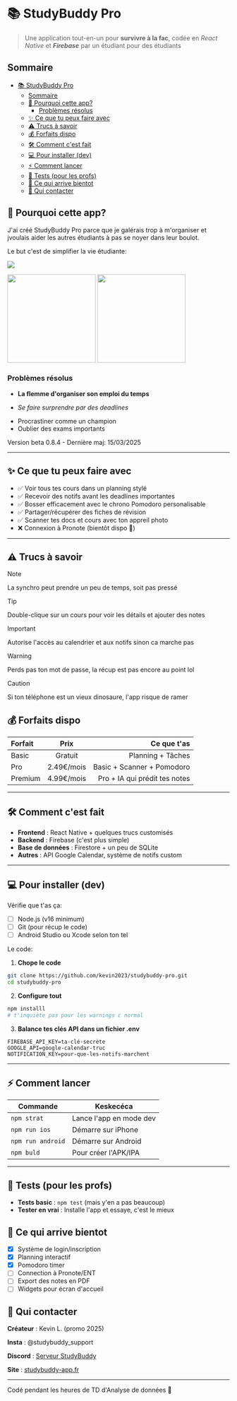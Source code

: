 # 📚 StudyBuddy Pro

> Une application tout-en-un pour **survivre à la fac**, codée en *React Native* et ***Firebase*** par un étudiant pour des étudiants

## Sommaire

- [📚 StudyBuddy Pro](#-studybuddy-pro)
  - [Sommaire](#sommaire)
  - [🌟 Pourquoi cette app?](#-pourquoi-cette-app)
    - [Problèmes résolus](#problèmes-résolus)
  - [✨ Ce que tu peux faire avec](#-ce-que-tu-peux-faire-avec)
  - [⚠️ Trucs à savoir](#️-trucs-à-savoir)
  - [💰 Forfaits dispo](#-forfaits-dispo)
  - [🛠️ Comment c'est fait](#️-comment-cest-fait)
  - [💻 Pour installer (dev)](#-pour-installer-dev)
  - [⚡ Comment lancer](#-comment-lancer)
  - [🧪 Tests (pour les profs)](#-tests-pour-les-profs)
  - [🔮 Ce qui arrive bientot](#-ce-qui-arrive-bientot)
  - [📱 Qui contacter](#-qui-contacter)

## 🌟 Pourquoi cette app?

J'ai créé StudyBuddy Pro parce que je galérais trop à m'organiser et jvoulais aider les autres étudiants à pas se noyer dans leur boulot.

Le but c'est de simplifier la vie étudiante: 

![](assets/img/logo-studibudy.png)

<div>
  <img src="assets/img/screen1.png" width=200px>
  <img src="assets/img/screen2.png" width=200px>
</div>

### Problèmes résolus

- **La flemme d'organiser son emploi du temps**
* *Se faire surprendre par des deadlines*
+ Procrastiner comme un champion
+ Oublier des exams importants

Version beta 0.8.4 - Dernière maj: 15/03/2025

---

## ✨ Ce que tu peux faire avec

- ✅ Voir tous tes cours dans un planning stylé
- ✅ Recevoir des notifs avant les deadlines importantes
- ✅ Bosser efficacement avec le chrono Pomodoro personalisable
- ✅ Partager/récupérer des fiches de révision
- ✅ Scanner tes docs et cours avec ton appreil photo
- ❌ Connexion à Pronote (bientôt dispo 🤞)

---

## ⚠️ Trucs à savoir

> [!NOTE]
> La synchro peut prendre un peu de temps, soit pas pressé

> [!TIP]
> Double-clique sur un cours pour voir les détails et ajouter des notes

> [!IMPORTANT]
> Autorise l'accès au calendrier et aux notifs sinon ca marche pas

> [!WARNING]
> Perds pas ton mot de passe, la récup est pas encore au point lol

> [!CAUTION]
> Si ton téléphone est un vieux dinosaure, l'app risque de ramer

## 💰 Forfaits dispo

| Forfait | Prix | Ce que t'as |
| :--------------|:------:|----------------:|
| Basic | Gratuit | Planning + Tâches |
| Pro | 2.49€/mois | Basic + Scanner + Pomodoro |
| Premium | 4.99€/mois | Pro + IA qui prédit tes notes |

---

## 🛠️ Comment c'est fait

- **Frontend** : React Native + quelques trucs customisés
- **Backend** : Firebase (c'est plus simple)
- **Base de données** : Firestore + un peu de SQLite
- **Autres** : API Google Calendar, système de notifs custom

---

## 💻 Pour installer (dev)

Vérifie que t'as ça:

- [ ] Node.js (v16 minimum) 
- [ ] Git (pour récup le code)
- [ ] Android Studio ou Xcode selon ton tel

Le code:

1. **Chope le code**

```bash
git clone https://github.com/kevin2023/studybuddy-pro.git
cd studybuddy-pro
```
2. **Configure tout**

```bash
npm installl
# t'inquiète pas pour les warnings c normal
```

3. **Balance tes clés API dans un fichier .env**

```env
FIREBASE_API_KEY=ta-clé-secrète
GOOGLE_API=google-calendar-truc
NOTIFICATION_KEY=pour-que-les-notifs-marchent
```

---

## ⚡ Comment lancer

| Commande | Keskecéca |
| ------------------|---------------|
| `npm strat` | Lance l'app en mode dev |
| `npm run ios` | Démarre sur iPhone |
| `npm run android` | Démarre sur Android |
| `npm buld` | Pour créer l'APK/IPA |


----


## 🧪 Tests (pour les profs)

- **Tests basic** : `npm test` (mais y'en a pas beaucoup)
- **Tester en vrai** : Installe l'app et essaye, c'est le mieux

## 🔮 Ce qui arrive bientot

- [x] Système de login/inscription
- [x] Planning interactif
- [x] Pomodoro timer
- [ ] Connection à Pronote/ENT
- [ ] Export des notes en PDF
- [ ] Widgets pour écran d'accueil

## 📱 Qui contacter

**Créateur** : Kevin L. (promo 2025)

**Insta** : @studybuddy_support

**Discord** : [Serveur StudyBuddy](https://discord.gg/studybuddy)

**Site** : [studybuddy-app.fr](https://studybuddy-app.fr)

---

Codé pendant les heures de TD d'Analyse de données 🤫

